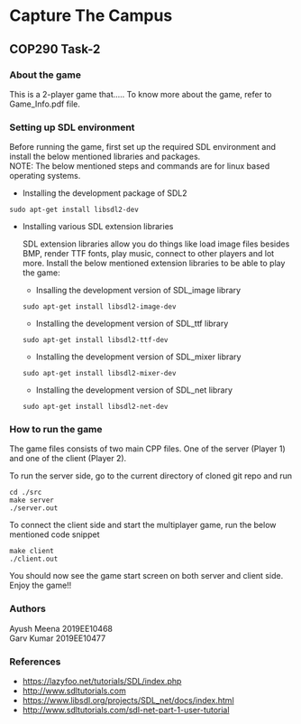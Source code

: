 # Capture The Campus
## COP290 Task-2

### About the game
This is a 2-player game that.....
To know more about the game, refer to Game_Info.pdf file.

### Setting up SDL environment
Before running the game, first set up the required SDL environment and install the below mentioned libraries and packages.  
NOTE: The below mentioned steps and commands are for linux based operating systems.

- Installing the development package of SDL2
```
sudo apt-get install libsdl2-dev

```

- Installing various SDL extension libraries

   SDL extension libraries allow you do things like load image files besides BMP, render TTF fonts, play music, connect to other players and lot more. Install the below mentioned extension libraries to be able to play the game:

   - Insalling the development version of SDL_image library
   ```
   sudo apt-get install libsdl2-image-dev
   ```

   - Installing the development version of SDL_ttf library
   ```
   sudo apt-get install libsdl2-ttf-dev
   ```

   - Installing the development version of SDL_mixer library
   ```
   sudo apt-get install libsdl2-mixer-dev
   ```

   - Installing the development version of SDL_net library 
    ```
    sudo apt-get install libsdl2-net-dev
    ```

### How to run the game
The game files consists of two main CPP files. One of the server (Player 1) and one of the client (Player 2). 

To run the server side, go to the current directory of cloned git repo and run
```
cd ./src
make server
./server.out
```

To connect the client side and start the multiplayer game, run the below mentioned code snippet
```
make client
./client.out
```

You should now see the game start screen on both server and client side. Enjoy the game!!


### Authors
Ayush Meena 2019EE10468   
Garv Kumar 2019EE10477

### References
- https://lazyfoo.net/tutorials/SDL/index.php
- http://www.sdltutorials.com
- https://www.libsdl.org/projects/SDL_net/docs/index.html
- http://www.sdltutorials.com/sdl-net-part-1-user-tutorial

